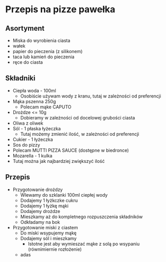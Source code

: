 # Przepis na pizze pawełka

## Asortyment

- Miska do wyrobienia ciasta
- wałek
- papier do pieczenia (z silikonem)
- taca lub kamień do pieczenia
- ręce do ciasta

## Składniki

- Ciepła woda - 100ml
  - Osobiście używam wody z kranu, tutaj w zależności od preferencji
- Mąka pszenna 250g
  - Polecam mąke CAPUTO
- Drożdze <= 10g
  - Dobieramy w zależności od docelowej grubości ciasta
- Oliwa z oliwek
- Sól - 1 płaska łyżeczka
  - Tutaj możemy zmienić ilość, w zależności od preferencji
- Cukier - 1 łyżeczka
- Sos do pizzy
 - Polecam MUTTI PIZZA SAUCE (dostępne w biedronce)
- Mozarella - 1 kulka
 - Tutaj można jak najbardziej zwiększyć ilość

## Przepis

- Przygotowanie drożdzy
  - Wlewamy do szklanki 100ml ciepłej wody
  - Dodajemy 1 łyżkczke cukru
  - Dodajemy 1 łyżkę mąki
  - Dodajemy drożdze
  - Mieszkamy aż do kompletnego rozpuszczenia składników
  - Odkładamy na bok
- Przygotowanie miski z ciastem
  - Do miski wsypujemy mąkę
  - Dodajemy sól i mieszkamy
    - Istotne jest aby wymieszać mąke z solą po wsypaniu (równimiernie rozłożenie)
  - adas
